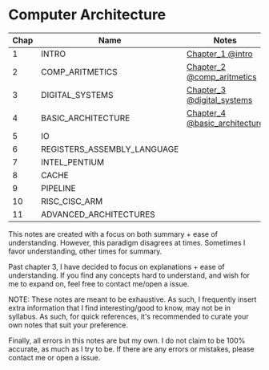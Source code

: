 # Computer Architecture

| Chap | Name | Notes |
|---|---|---|
| 1| INTRO | [Chapter_1 @intro](Chapter_1%20@intro.md)|
| 2| COMP_ARITMETICS | [Chapter_2 @comp_aritmetics](Chapter_2%20@comp_aritmetics.md)|
| 3| DIGITAL_SYSTEMS | [Chapter_3 @digital_systems](Chapter_3%20@digital_systems.md)|
| 4| BASIC_ARCHITECTURE | [Chapter_4 @basic_architecture](Chapter_4%20@basic_architecture.md)|
| 5| IO |  |
| 6| REGISTERS_ASSEMBLY_LANGUAGE |  |
| 7| INTEL_PENTIUM |  |
| 8| CACHE |  |
| 9| PIPELINE |  |
|10| RISC_CISC_ARM |  |
|11| ADVANCED_ARCHITECTURES |  |

This notes are created with a focus on both summary + ease of understanding. However, this paradigm disagrees at times. Sometimes I favor understanding, other times for summary.

Past chapter 3, I have decided to focus on explanations + ease of understanding. If you find any concepts hard to understand, and wish for me to expand on, feel free to contact me/open a issue.

NOTE: These notes are meant to be exhaustive. As such, I frequently insert extra information that I find interesting/good to know, may not be in syllabus. As such, for quick references, it's recommended to curate your own notes that suit your preference.

Finally, all errors in this notes are but my own. I do not claim to be 100% accurate, as much as I try to be. If there are any errors or mistakes, please contact me or open a issue.